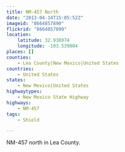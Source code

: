 ```yaml
---
title: NM-457 North
date: "2013-04-14T15:05:52Z"
imageid: "8664857890"
flickrid: "8664857890"
location:
    latitude: 32.938974
    longitude: -103.539004
places: []
counties:
    - Lea County|New Mexico|United States
countries:
    - United States
states:
    - New Mexico|United States
highwaytypes:
    - New Mexico State Highway
highways:
    - NM-457
tags:
    - Shield

---
```

NM-457 north in Lea County.